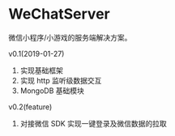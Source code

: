 # WeChatServer

微信小程序/小游戏的服务端解决方案。

v0.1(2019-01-27)

1. 实现基础框架
2. 实现 http 监听级数据交互
3. MongoDB 基础模块

v0.2(feature)

1. 对接微信 SDK 实现一键登录及微信数据的拉取
